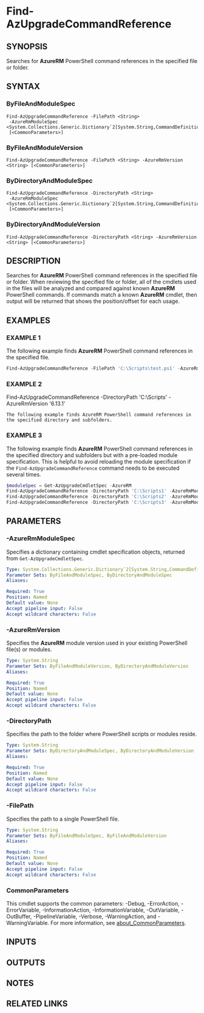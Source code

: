 ﻿---
external help file: Az.Tools.Migration-help.xml
Module Name: az.tools.migration
online version:
schema: 2.0.0
original_content_git_url: https://github.com/Azure/azure-powershell-migration/blob/main/powershell-module/help/Find-AzUpgradeCommandReference.md
---

# Find-AzUpgradeCommandReference

## SYNOPSIS
Searches for **AzureRM** PowerShell command references in the specified file or folder.

## SYNTAX

### ByFileAndModuleSpec

```
Find-AzUpgradeCommandReference -FilePath <String>
 -AzureRmModuleSpec <System.Collections.Generic.Dictionary`2[System.String,CommandDefinition]>
 [<CommonParameters>]
```

### ByFileAndModuleVersion

```
Find-AzUpgradeCommandReference -FilePath <String> -AzureRmVersion <String> [<CommonParameters>]
```

### ByDirectoryAndModuleSpec

```
Find-AzUpgradeCommandReference -DirectoryPath <String>
 -AzureRmModuleSpec <System.Collections.Generic.Dictionary`2[System.String,CommandDefinition]>
 [<CommonParameters>]
```

### ByDirectoryAndModuleVersion

```
Find-AzUpgradeCommandReference -DirectoryPath <String> -AzureRmVersion <String> [<CommonParameters>]
```

## DESCRIPTION

Searches for **AzureRM** PowerShell command references in the specified file or folder. When
reviewing the specified file or folder, all of the cmdlets used in the files will be analyzed and
compared against known **AzureRM** PowerShell commands. If commands match a known **AzureRM**
cmdlet, then output will be returned that shows the position/offset for each usage.

## EXAMPLES

### EXAMPLE 1

The following example finds **AzureRM** PowerShell command references in the specified file.

```powershell
Find-AzUpgradeCommandReference -FilePath 'C:\Scripts\test.ps1' -AzureRmVersion '6.13.1'
```

### EXAMPLE 2

Find-AzUpgradeCommandReference -DirectoryPath 'C:\Scripts' -AzureRmVersion '6.13.1'

```
The following example finds AzureRM PowerShell command references in the specified directory and subfolders.
```

### EXAMPLE 3

The following example finds **AzureRM** PowerShell command references in the specified directory and
subfolders but with a pre-loaded module specification. This is helpful to avoid reloading the module
specification if the `Find-AzUpgradeCommandReference` command needs to be executed several times.

```powershell
$moduleSpec = Get-AzUpgradeCmdletSpec -AzureRM
Find-AzUpgradeCommandReference -DirectoryPath 'C:\Scripts1' -AzureRmModuleSpec $moduleSpec
Find-AzUpgradeCommandReference -DirectoryPath 'C:\Scripts2' -AzureRmModuleSpec $moduleSpec
Find-AzUpgradeCommandReference -DirectoryPath 'C:\Scripts3' -AzureRmModuleSpec $moduleSpec
```

## PARAMETERS

### -AzureRmModuleSpec

Specifies a dictionary containing cmdlet specification objects, returned from
`Get-AzUpgradeCmdletSpec`.

```yaml
Type: System.Collections.Generic.Dictionary`2[System.String,CommandDefinition]
Parameter Sets: ByFileAndModuleSpec, ByDirectoryAndModuleSpec
Aliases:

Required: True
Position: Named
Default value: None
Accept pipeline input: False
Accept wildcard characters: False
```

### -AzureRmVersion

Specifies the **AzureRM** module version used in your existing PowerShell file(s) or modules.

```yaml
Type: System.String
Parameter Sets: ByFileAndModuleVersion, ByDirectoryAndModuleVersion
Aliases:

Required: True
Position: Named
Default value: None
Accept pipeline input: False
Accept wildcard characters: False
```

### -DirectoryPath

Specifies the path to the folder where PowerShell scripts or modules reside.

```yaml
Type: System.String
Parameter Sets: ByDirectoryAndModuleSpec, ByDirectoryAndModuleVersion
Aliases:

Required: True
Position: Named
Default value: None
Accept pipeline input: False
Accept wildcard characters: False
```

### -FilePath

Specifies the path to a single PowerShell file.

```yaml
Type: System.String
Parameter Sets: ByFileAndModuleSpec, ByFileAndModuleVersion
Aliases:

Required: True
Position: Named
Default value: None
Accept pipeline input: False
Accept wildcard characters: False
```

### CommonParameters

This cmdlet supports the common parameters: -Debug, -ErrorAction, -ErrorVariable,
-InformationAction, -InformationVariable, -OutVariable, -OutBuffer, -PipelineVariable, -Verbose,
-WarningAction, and -WarningVariable. For more information, see
[about_CommonParameters](http://go.microsoft.com/fwlink/?LinkID=113216).

## INPUTS

## OUTPUTS

## NOTES

## RELATED LINKS
